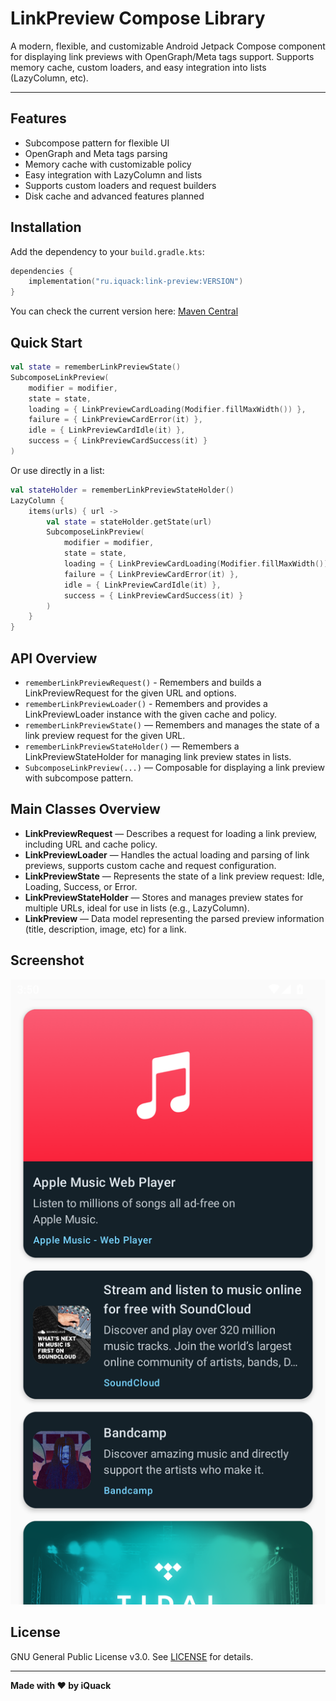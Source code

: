 # LinkPreview Compose Library

A modern, flexible, and customizable Android Jetpack Compose component for displaying link previews with OpenGraph/Meta tags support. Supports memory cache, custom loaders, and easy integration into lists (LazyColumn, etc).

---

## Features
- Subcompose pattern for flexible UI
- OpenGraph and Meta tags parsing
- Memory cache with customizable policy
- Easy integration with LazyColumn and lists
- Supports custom loaders and request builders
- Disk cache and advanced features planned

## Installation

Add the dependency to your `build.gradle.kts`:
```kotlin
dependencies {
    implementation("ru.iquack:link-preview:VERSION")
}
```
You can check the current version here: [Maven Central](https://central.sonatype.com/artifact/ru.iquack/link-preview/overview)

## Quick Start

```kotlin
val state = rememberLinkPreviewState()
SubcomposeLinkPreview(
    modifier = modifier,
    state = state,
    loading = { LinkPreviewCardLoading(Modifier.fillMaxWidth()) },
    failure = { LinkPreviewCardError(it) },
    idle = { LinkPreviewCardIdle(it) },
    success = { LinkPreviewCardSuccess(it) }
)
```

Or use directly in a list:

```kotlin
val stateHolder = rememberLinkPreviewStateHolder()
LazyColumn {
    items(urls) { url ->
        val state = stateHolder.getState(url)
        SubcomposeLinkPreview(
            modifier = modifier,
            state = state,
            loading = { LinkPreviewCardLoading(Modifier.fillMaxWidth()) },
            failure = { LinkPreviewCardError(it) },
            idle = { LinkPreviewCardIdle(it) },
            success = { LinkPreviewCardSuccess(it) }
        )
    }
}
```

## API Overview

- `rememberLinkPreviewRequest()` - Remembers and builds a LinkPreviewRequest for the given URL and options.
- `rememberLinkPreviewLoader()` - Remembers and provides a LinkPreviewLoader instance with the given cache and policy.
- `rememberLinkPreviewState()` — Remembers and manages the state of a link preview request for the given URL.
- `rememberLinkPreviewStateHolder()` — Remembers a LinkPreviewStateHolder for managing link preview states in lists.
- `SubcomposeLinkPreview(...)` — Composable for displaying a link preview with subcompose pattern.

## Main Classes Overview

- **LinkPreviewRequest** — Describes a request for loading a link preview, including URL and cache policy.
- **LinkPreviewLoader** — Handles the actual loading and parsing of link previews, supports custom cache and request configuration.
- **LinkPreviewState** — Represents the state of a link preview request: Idle, Loading, Success, or Error.
- **LinkPreviewStateHolder** — Stores and manages preview states for multiple URLs, ideal for use in lists (e.g., LazyColumn).
- **LinkPreview** — Data model representing the parsed preview information (title, description, image, etc) for a link.

## Screenshot

![LinkPreviewCard Screenshot](docs/screenshot.png)

## License

GNU General Public License v3.0. See [LICENSE](LICENSE) for details.

---

**Made with ❤️ by iQuack**
